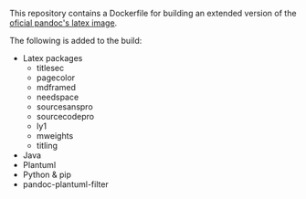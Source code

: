 This repository contains a Dockerfile for building an extended version of the [oficial pandoc's latex image](https://github.com/pandoc/dockerfiles).

The following is added to the build:

- Latex packages
  - titlesec
  - pagecolor
  - mdframed
  - needspace
  - sourcesanspro
  - sourcecodepro
  - ly1
  - mweights
  - titling
- Java
- Plantuml
- Python & pip
- pandoc-plantuml-filter